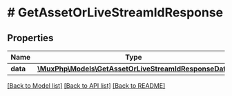 # # GetAssetOrLiveStreamIdResponse

## Properties

Name | Type | Description | Notes
------------ | ------------- | ------------- | -------------
**data** | [**\MuxPhp\Models\GetAssetOrLiveStreamIdResponseData**](GetAssetOrLiveStreamIdResponseData.md) |  | [optional]

[[Back to Model list]](../../README.md#models) [[Back to API list]](../../README.md#endpoints) [[Back to README]](../../README.md)
